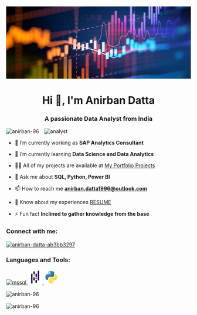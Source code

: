 ![logo](https://github.com/anirban-96/anirban-96/blob/main/1598083112684.jpg)
<h1 align="center">Hi 👋, I'm Anirban Datta</h1>
<h3 align="center">A passionate Data Analyst from India</h3>

<img align="right" alt="analyst" width="400" src="https://i.pinimg.com/originals/91/16/8b/91168b4873f6659b3e9fdfe4b89cd864.gif">

<p align="left"> <img src="https://komarev.com/ghpvc/?username=anirban-96&label=Profile%20views&color=0e75b6&style=flat" alt="anirban-96" /> </p>

- 🔭 I’m currently working as **SAP Analytics Consultant**

- 🌱 I’m currently learning **Data Science and Data Analytics**

- 👨‍💻 All of my projects are available at [My Portfolio Projects](https://github.com/anirban-96?tab=repositories)

- 💬 Ask me about **SQL, Python, Power BI**

- 📫 How to reach me **anirban.datta1996@outlook.com**

- 📄 Know about my experiences [RESUME](https://drive.google.com/file/d/1IkE2_zubHFWNO_FJXhkrRNTIL2AHMxhJ/view?usp=sharing)

- ⚡ Fun fact **Inclined to gather knowledge from the base**

<h3 align="left">Connect with me:</h3>
<p align="left">
<a href="https://linkedin.com/in/anirban-datta-ab3bb3297" target="blank"><img align="center" src="https://raw.githubusercontent.com/rahuldkjain/github-profile-readme-generator/master/src/images/icons/Social/linked-in-alt.svg" alt="anirban-datta-ab3bb3297" height="30" width="40" /></a>
</p>

<h3 align="left">Languages and Tools:</h3>
<p align="left"> <a href="https://www.microsoft.com/en-us/sql-server" target="_blank" rel="noreferrer"> <img src="https://www.svgrepo.com/show/303229/microsoft-sql-server-logo.svg" alt="mssql" width="40" height="40"/> </a> <a href="https://pandas.pydata.org/" target="_blank" rel="noreferrer"> <img src="https://raw.githubusercontent.com/devicons/devicon/2ae2a900d2f041da66e950e4d48052658d850630/icons/pandas/pandas-original.svg" alt="pandas" width="40" height="40"/> </a> <a href="https://www.python.org" target="_blank" rel="noreferrer"> <img src="https://raw.githubusercontent.com/devicons/devicon/master/icons/python/python-original.svg" alt="python" width="40" height="40"/> </a> </p>

<p><img align="center" src="https://github-readme-stats.vercel.app/api/top-langs?username=anirban-96&show_icons=true&locale=en&layout=compact" alt="anirban-96" /></p>

<p><img align="center" src="https://github-readme-streak-stats.herokuapp.com/?user=anirban-96&" alt="anirban-96" /></p>
